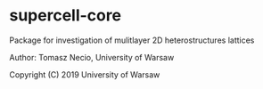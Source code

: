 # supercell-core
Package for investigation of mulitlayer 2D heterostructures lattices

Author: Tomasz Necio, University of Warsaw

Copyright (C) 2019 University of Warsaw